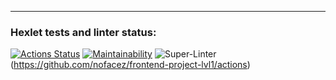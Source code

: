 ---
### Hexlet tests and linter status:
[![Actions Status](https://github.com/nofacez/frontend-project-lvl1/workflows/hexlet-check/badge.svg)](https://github.com/nofacez/frontend-project-lvl1/actions)
[![Maintainability](https://api.codeclimate.com/v1/badges/a99a88d28ad37a79dbf6/maintainability)](https://codeclimate.com/github/codeclimate/codeclimate/maintainability)
![Super-Linter](https://github.com/nofacez/frontend-project-lvl1/workflows/Super-Linter/badge.svg)(https://github.com/nofacez/frontend-project-lvl1/actions)
